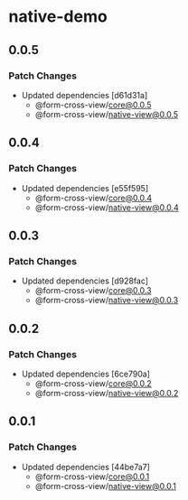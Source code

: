# native-demo

## 0.0.5

### Patch Changes

- Updated dependencies [d61d31a]
  - @form-cross-view/core@0.0.5
  - @form-cross-view/native-view@0.0.5

## 0.0.4

### Patch Changes

- Updated dependencies [e55f595]
  - @form-cross-view/core@0.0.4
  - @form-cross-view/native-view@0.0.4

## 0.0.3

### Patch Changes

- Updated dependencies [d928fac]
  - @form-cross-view/core@0.0.3
  - @form-cross-view/native-view@0.0.3

## 0.0.2

### Patch Changes

- Updated dependencies [6ce790a]
  - @form-cross-view/core@0.0.2
  - @form-cross-view/native-view@0.0.2

## 0.0.1

### Patch Changes

- Updated dependencies [44be7a7]
  - @form-cross-view/core@0.0.1
  - @form-cross-view/native-view@0.0.1
